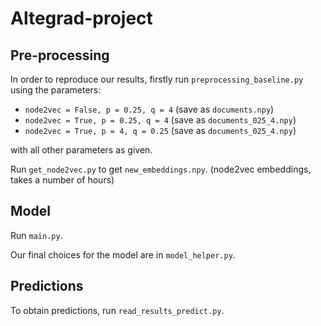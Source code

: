 # Altegrad-project

## Pre-processing

In order to reproduce our results, firstly run `preprocessing_baseline.py` using the parameters: 

- `node2vec = False, p = 0.25, q = 4` (save as `documents.npy`)
- `node2vec = True, p = 0.25, q = 4` (save as `documents_025_4.npy`)
- `node2vec = True, p = 4, q = 0.25` (save as `documents_025_4.npy`)

with all other parameters as given. 

Run `get_node2vec.py` to get `new_embeddings.npy`. (node2vec embeddings, takes a number of hours)

## Model

Run `main.py`.

Our final choices for the model are in `model_helper.py`. 

## Predictions

To obtain predictions, run `read_results_predict.py`. 

